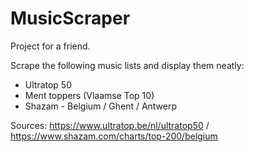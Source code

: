 # MusicScraper

Project for a friend.

Scrape the following music lists and display them neatly:
- Ultratop 50
- Ment toppers (Vlaamse Top 10)
- Shazam - Belgium / Ghent / Antwerp

Sources: https://www.ultratop.be/nl/ultratop50 / https://www.shazam.com/charts/top-200/belgium

